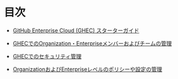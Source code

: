 # 目次
- [GitHub Enterprise Cloud (GHEC) スターターガイド](/GHEC_STARTER_GUIDE.md)

- [GHECでのOrganization・Enterpriseメンバーおよびチームの管理](/MANAGING_MEMBERS_AND_TEAMS.md)

- [GHECでのセキュリティ管理](/MANAGING_SECURITY.md)

- [OrganizationおよびEnterpriseレベルのポリシーや設定の管理](/MANAGING_POLICIES_AND_SETTINGS.md)